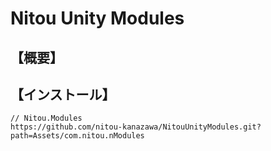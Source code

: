 # Nitou Unity Modules



## 【概要】

## 【インストール】
``` 
// Nitou.Modules
https://github.com/nitou-kanazawa/NitouUnityModules.git?path=Assets/com.nitou.nModules
```



## 
